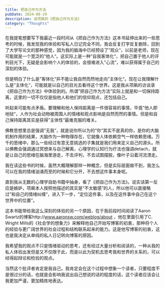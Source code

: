 ```yaml
---
title: 把自己作为方法
pubDate: 2024-08-29
description: 读项飙的《把自己作为方法》
category: "Thoughts"
---
```


在我提笔想要写下我最近一段时间从《把自己作为方法》这本书延伸出来的一些思考的时候，我发现我的体验和写私人日记完全不同，我会反复打字反复删除，回到了大学写论文的那种感觉，因为我的脑海中已经预设了”观众“，以前是老师，现在可能就是一个宽泛的”他人“。这实际上是一种”自我客体化“，把自己置于他人的评判目光下，无疑是会影响个人的体验的，会很难进入”心流”，难以获得属于自己的深刻的体验。

但是明白了什么是”客体化“并不能让我自然而然地走向”主体化“。现在让我理解什么是”主体化“，可能就是以自己的目光去看待这个世界。这是我从项飙的访谈录《把自己作为方法》中体验到的。所谓”把自己作为方法“实际上就是和一切保持距离，这里的一切不仅仅是指他人和他们的信仰观点，还包括自己。

听起来可能有点矛盾。要理解和他人保持距离是一件很容易的事情，毕竟”他人即地狱“，人作为社会动物被周围人的情绪和观点影响是自然而然的事情。但是和自己保持距离其实是获得”主体性“最难克服的难关。

佛教思想里总是强调”无我“，就是说你所以为的”你“其实不是真的你，是你的大脑机制作用的结果，大脑作为一种物理存在，它就像人体依赖空气一样依赖思绪。万千的思绪中，那么一些经过有意无意挑选的子集就是我们用来定义自己的源头。所以佛教会强调通过冥想来与自己解离，心理学的认知行为疗法也强调detach，就是让自己的思绪在脑海里游走，不去评判，不去试图摆脱，像叶子沿着河流漂走。

我在读这些书的时候，虽然大概理解那样一种概念，但是实际层面做不到，我怎么可以在我的情绪汹涌而至的时候和它分开，不去想这件事本身呢。

直到我从无数的心理学自助书籍中抽身，看了《把自己作为方法》。说实话第一反应是嫉妒，项飙本人按照他描述的其实是“不太敏感”的人，所以他可以直接略过”和自己的情绪纠缠“，进入下一步，“定位这件事，以及在这件事中自己在这个世界中的位置”。

这本书能带给我这么深刻的体验的另一个原因，在于我前段时间阅读了Aaron Swartz的博客http://www.aaronsw.com/weblog/about ，他在里面引用了C. Wright Mills的《社会学的想象力》来解释他自己开始写博客的初衷，那种将个人的经验与更广阔世界的社会过程和结构联系起来的能力。这是他写博客的初衷，这也是我决定从单纯的私人日记转向博客的原因。

我希望我的观点不只是情绪驱动的思考，还有经过大量分析和阅读的，一种从我的私人体验出发但是又不仅限于此，而是以此为契机去思考我和世界的关系的，可以经得起辩论和检验的观点。

当然这个批评者肯定是我自己。我肯定会在这个过程中想象一个读者，只要程度不是很过分的话，也就是会影响我说出自己想说的话的程度的话，这个读者应该会让我更加严谨，更加精炼地表达。